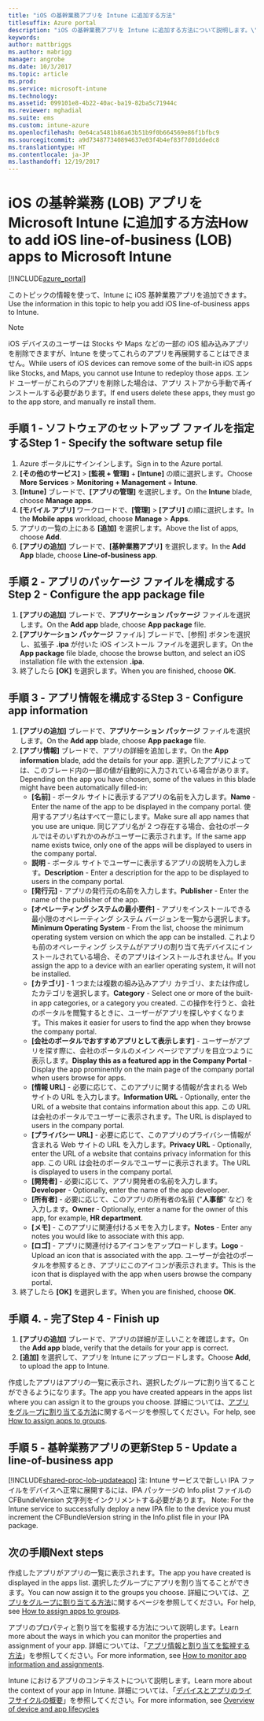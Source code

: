 ```yaml
---
title: "iOS の基幹業務アプリを Intune に追加する方法"
titlesuffix: Azure portal
description: "iOS の基幹業務アプリを Intune に追加する方法について説明します。\""
keywords: 
author: mattbriggs
ms.author: mabrigg
manager: angrobe
ms.date: 10/3/2017
ms.topic: article
ms.prod: 
ms.service: microsoft-intune
ms.technology: 
ms.assetid: 099101e8-4b22-40ac-ba19-82ba5c71944c
ms.reviewer: mghadial
ms.suite: ems
ms.custom: intune-azure
ms.openlocfilehash: 0e64ca5481b86a63b51b9f0b664569e86f1bfbc9
ms.sourcegitcommit: a9d734877340894637e03f4b4ef83f7d01ddedc8
ms.translationtype: HT
ms.contentlocale: ja-JP
ms.lasthandoff: 12/19/2017
---
```

# <a name="how-to-add-ios-line-of-business-lob-apps-to-microsoft-intune"></a><span data-ttu-id="f64b4-103">iOS の基幹業務 (LOB) アプリを Microsoft Intune に追加する方法</span><span class="sxs-lookup"><span data-stu-id="f64b4-103">How to add iOS line-of-business (LOB) apps to Microsoft Intune</span></span>

[!INCLUDE[azure_portal](./includes/azure_portal.md)]

<span data-ttu-id="f64b4-104">このトピックの情報を使って、Intune に iOS 基幹業務アプリを追加できます。</span><span class="sxs-lookup"><span data-stu-id="f64b4-104">Use the information in this topic to help you add iOS line-of-business apps to Intune.</span></span>

>[!NOTE]
><span data-ttu-id="f64b4-105">iOS デバイスのユーザーは Stocks や Maps などの一部の iOS 組み込みアプリを削除できますが、Intune を使ってこれらのアプリを再展開することはできません。</span><span class="sxs-lookup"><span data-stu-id="f64b4-105">While users of iOS devices can remove some of the built-in iOS apps like Stocks, and Maps, you cannot use Intune to redeploy those apps.</span></span> <span data-ttu-id="f64b4-106">エンド ユーザーがこれらのアプリを削除した場合は、アプリ ストアから手動で再インストールする必要があります。</span><span class="sxs-lookup"><span data-stu-id="f64b4-106">If end users delete these apps, they must go to the app store, and manually re install them.</span></span>

## <a name="step-1---specify-the-software-setup-file"></a><span data-ttu-id="f64b4-107">手順 1 - ソフトウェアのセットアップ ファイルを指定する</span><span class="sxs-lookup"><span data-stu-id="f64b4-107">Step 1 - Specify the software setup file</span></span>

1. <span data-ttu-id="f64b4-108">Azure ポータルにサインインします。</span><span class="sxs-lookup"><span data-stu-id="f64b4-108">Sign in to the Azure portal.</span></span>
2. <span data-ttu-id="f64b4-109">**[その他のサービス]** > **[監視 + 管理]** + **[Intune]** の順に選択します。</span><span class="sxs-lookup"><span data-stu-id="f64b4-109">Choose **More Services** > **Monitoring + Management** + **Intune**.</span></span>
3. <span data-ttu-id="f64b4-110">**[Intune]** ブレードで、**[アプリの管理]** を選択します。</span><span class="sxs-lookup"><span data-stu-id="f64b4-110">On the **Intune** blade, choose **Manage apps**.</span></span>
4. <span data-ttu-id="f64b4-111">**[モバイル アプリ]** ワークロードで、**[管理]** > **[アプリ]** の順に選択します。</span><span class="sxs-lookup"><span data-stu-id="f64b4-111">In the **Mobile apps** workload, choose **Manage** > **Apps**.</span></span>
5. <span data-ttu-id="f64b4-112">アプリの一覧の上にある **[追加]** を選択します。</span><span class="sxs-lookup"><span data-stu-id="f64b4-112">Above the list of apps, choose **Add**.</span></span>
6. <span data-ttu-id="f64b4-113">**[アプリの追加]** ブレードで、**[基幹業務アプリ]** を選択します。</span><span class="sxs-lookup"><span data-stu-id="f64b4-113">In the **Add App** blade, choose **Line-of-business app**.</span></span>

## <a name="step-2---configure-the-app-package-file"></a><span data-ttu-id="f64b4-114">手順 2 - アプリのパッケージ ファイルを構成する</span><span class="sxs-lookup"><span data-stu-id="f64b4-114">Step 2 - Configure the app package file</span></span>

1. <span data-ttu-id="f64b4-115">**[アプリの追加]** ブレードで、**アプリケーション パッケージ** ファイルを選択します。</span><span class="sxs-lookup"><span data-stu-id="f64b4-115">On the **Add app** blade, choose **App package** file.</span></span>
2. <span data-ttu-id="f64b4-116">**[アプリケーション パッケージ** ファイル] ブレードで、[参照] ボタンを選択し、拡張子 **.ipa** が付いた iOS インストール ファイルを選択します。</span><span class="sxs-lookup"><span data-stu-id="f64b4-116">On the **App package** file blade, choose the browse button, and select an iOS installation file with the extension **.ipa**.</span></span>
3. <span data-ttu-id="f64b4-117">終了したら **[OK]** を選択します。</span><span class="sxs-lookup"><span data-stu-id="f64b4-117">When you are finished, choose **OK**.</span></span>


## <a name="step-3---configure-app-information"></a><span data-ttu-id="f64b4-118">手順 3 - アプリ情報を構成する</span><span class="sxs-lookup"><span data-stu-id="f64b4-118">Step 3 - Configure app information</span></span>

1. <span data-ttu-id="f64b4-119">**[アプリの追加]** ブレードで、**アプリケーション パッケージ** ファイルを選択します。</span><span class="sxs-lookup"><span data-stu-id="f64b4-119">On the **Add app** blade, choose **App package** file.</span></span>
2. <span data-ttu-id="f64b4-120">**[アプリ情報]** ブレードで、アプリの詳細を追加します。</span><span class="sxs-lookup"><span data-stu-id="f64b4-120">On the **App information** blade, add the details for your app.</span></span> <span data-ttu-id="f64b4-121">選択したアプリによっては、このブレード内の一部の値が自動的に入力されている場合があります。</span><span class="sxs-lookup"><span data-stu-id="f64b4-121">Depending on the app you have chosen, some of the values in this blade might have been automatically filled-in:</span></span>
    - <span data-ttu-id="f64b4-122">**[名前]** - ポータル サイトに表示するアプリの名前を入力します。</span><span class="sxs-lookup"><span data-stu-id="f64b4-122">**Name** - Enter the name of the app to be displayed in the company portal.</span></span> <span data-ttu-id="f64b4-123">使用するアプリ名はすべて一意にします。</span><span class="sxs-lookup"><span data-stu-id="f64b4-123">Make sure all app names that you use are unique.</span></span> <span data-ttu-id="f64b4-124">同じアプリ名が 2 つ存在する場合、会社のポータルではそのいずれかのみがユーザーに表示されます。</span><span class="sxs-lookup"><span data-stu-id="f64b4-124">If the same app name exists twice, only one of the apps will be displayed to users in the company portal.</span></span>
    - <span data-ttu-id="f64b4-125">**説明** - ポータル サイトでユーザーに表示するアプリの説明を入力します。</span><span class="sxs-lookup"><span data-stu-id="f64b4-125">**Description** - Enter a description for the app to be displayed to users in the company portal.</span></span>
    - <span data-ttu-id="f64b4-126">**[発行元]** - アプリの発行元の名前を入力します。</span><span class="sxs-lookup"><span data-stu-id="f64b4-126">**Publisher** - Enter the name of the publisher of the app.</span></span>
    - <span data-ttu-id="f64b4-127">**[オペレーティング システムの最小要件]** - アプリをインストールできる最小限のオペレーティング システム バージョンを一覧から選択します。</span><span class="sxs-lookup"><span data-stu-id="f64b4-127">**Minimum Operating System** - From the list, choose the minimum operating system version on which the app can be installed.</span></span> <span data-ttu-id="f64b4-128">これよりも前のオペレーティング システムがアプリの割り当て先デバイスにインストールされている場合、そのアプリはインストールされません。</span><span class="sxs-lookup"><span data-stu-id="f64b4-128">If you assign the app to a device with an earlier operating system, it will not be installed.</span></span>
    - <span data-ttu-id="f64b4-129">**[カテゴリ]** - 1 つまたは複数の組み込みアプリ カテゴリ、または作成したカテゴリを選択します。</span><span class="sxs-lookup"><span data-stu-id="f64b4-129">**Category** - Select one or more of the built-in app categories, or a category you created.</span></span> <span data-ttu-id="f64b4-130">この操作を行うと、会社のポータルを閲覧するときに、ユーザーがアプリを探しやすくなります。</span><span class="sxs-lookup"><span data-stu-id="f64b4-130">This makes it easier for users to find the app when they browse the company portal.</span></span>
    - <span data-ttu-id="f64b4-131">**[会社のポータルでおすすめアプリとして表示します]** - ユーザーがアプリを探す際に、会社のポータルのメイン ページでアプリを目立つように表示します。</span><span class="sxs-lookup"><span data-stu-id="f64b4-131">**Display this as a featured app in the Company Portal** - Display the app prominently on the main page of the company portal when users browse for apps.</span></span>
    - <span data-ttu-id="f64b4-132">**[情報 URL]** - 必要に応じて、このアプリに関する情報が含まれる Web サイトの URL を入力します。</span><span class="sxs-lookup"><span data-stu-id="f64b4-132">**Information URL** - Optionally, enter the URL of a website that contains information about this app.</span></span> <span data-ttu-id="f64b4-133">この URL は会社のポータルでユーザーに表示されます。</span><span class="sxs-lookup"><span data-stu-id="f64b4-133">The URL is displayed to users in the company portal.</span></span>
    - <span data-ttu-id="f64b4-134">**[プライバシー URL]** - 必要に応じて、このアプリのプライバシー情報が含まれる Web サイトの URL を入力します。</span><span class="sxs-lookup"><span data-stu-id="f64b4-134">**Privacy URL** - Optionally, enter the URL of a website that contains privacy information for this app.</span></span> <span data-ttu-id="f64b4-135">この URL は会社のポータルでユーザーに表示されます。</span><span class="sxs-lookup"><span data-stu-id="f64b4-135">The URL is displayed to users in the company portal.</span></span>
    - <span data-ttu-id="f64b4-136">**[開発者]** - 必要に応じて、アプリ開発者の名前を入力します。</span><span class="sxs-lookup"><span data-stu-id="f64b4-136">**Developer** - Optionally, enter the name of the app developer.</span></span>
    - <span data-ttu-id="f64b4-137">**[所有者]** - 必要に応じて、このアプリの所有者の名前 ("**人事部**" など) を入力します。</span><span class="sxs-lookup"><span data-stu-id="f64b4-137">**Owner** - Optionally, enter a name for the owner of this app, for example, **HR department**.</span></span>
    - <span data-ttu-id="f64b4-138">**[メモ]** - このアプリに関連付けるメモを入力します。</span><span class="sxs-lookup"><span data-stu-id="f64b4-138">**Notes** - Enter any notes you would like to associate with this app.</span></span>
    - <span data-ttu-id="f64b4-139">**[ロゴ]** - アプリに関連付けるアイコンをアップロードします。</span><span class="sxs-lookup"><span data-stu-id="f64b4-139">**Logo** - Upload an icon that is associated with the app.</span></span> <span data-ttu-id="f64b4-140">ユーザーが会社のポータルを参照するとき、アプリにこのアイコンが表示されます。</span><span class="sxs-lookup"><span data-stu-id="f64b4-140">This is the icon that is displayed with the app when users browse the company portal.</span></span>
3. <span data-ttu-id="f64b4-141">終了したら **[OK]** を選択します。</span><span class="sxs-lookup"><span data-stu-id="f64b4-141">When you are finished, choose **OK**.</span></span>

## <a name="step-4---finish-up"></a><span data-ttu-id="f64b4-142">手順 4. - 完了</span><span class="sxs-lookup"><span data-stu-id="f64b4-142">Step 4 - Finish up</span></span>

1. <span data-ttu-id="f64b4-143">**[アプリの追加]** ブレードで、アプリの詳細が正しいことを確認します。</span><span class="sxs-lookup"><span data-stu-id="f64b4-143">On the **Add app** blade, verify that the details for your app is correct.</span></span>
2. <span data-ttu-id="f64b4-144">**[追加]** を選択して、アプリを Intune にアップロードします。</span><span class="sxs-lookup"><span data-stu-id="f64b4-144">Choose **Add**, to upload the app to Intune.</span></span>

<span data-ttu-id="f64b4-145">作成したアプリはアプリの一覧に表示され、選択したグループに割り当てることができるようになります。</span><span class="sxs-lookup"><span data-stu-id="f64b4-145">The app you have created appears in the apps list where you can assign it to the groups you choose.</span></span> <span data-ttu-id="f64b4-146">詳細については、[アプリをグループに割り当てる方法](apps-deploy.md)に関するページを参照してください。</span><span class="sxs-lookup"><span data-stu-id="f64b4-146">For help, see [How to assign apps to groups](apps-deploy.md).</span></span>

## <a name="step-5---update-a-line-of-business-app"></a><span data-ttu-id="f64b4-147">手順 5 - 基幹業務アプリの更新</span><span class="sxs-lookup"><span data-stu-id="f64b4-147">Step 5 - Update a line-of-business app</span></span>

[!INCLUDE[shared-proc-lob-updateapp](./includes/shared-proc-lob-updateapp.md)]<span data-ttu-id="f64b4-148"> 注: Intune サービスで新しい IPA ファイルをデバイスへ正常に展開するには、IPA パッケージの Info.plist ファイルの CFBundleVersion 文字列をインクリメントする必要があります。</span><span class="sxs-lookup"><span data-stu-id="f64b4-148"> Note: For the Intune service to successfully deploy a new IPA file to the device you must increment the CFBundleVersion string in the Info.plist file in your IPA package.</span></span>

## <a name="next-steps"></a><span data-ttu-id="f64b4-149">次の手順</span><span class="sxs-lookup"><span data-stu-id="f64b4-149">Next steps</span></span>

<span data-ttu-id="f64b4-150">作成したアプリがアプリの一覧に表示されます。</span><span class="sxs-lookup"><span data-stu-id="f64b4-150">The app you have created is displayed in the apps list.</span></span> <span data-ttu-id="f64b4-151">選択したグループにアプリを割り当てることができます。</span><span class="sxs-lookup"><span data-stu-id="f64b4-151">You can now assign it to the groups you choose.</span></span> <span data-ttu-id="f64b4-152">詳細については、[アプリをグループに割り当てる方法](apps-deploy.md)に関するページを参照してください。</span><span class="sxs-lookup"><span data-stu-id="f64b4-152">For help, see [How to assign apps to groups](apps-deploy.md).</span></span>

<span data-ttu-id="f64b4-153">アプリのプロパティと割り当てを監視する方法について説明します。</span><span class="sxs-lookup"><span data-stu-id="f64b4-153">Learn more about the ways in which you can monitor the properties and assignment of your app.</span></span> <span data-ttu-id="f64b4-154">詳細については、「[アプリ情報と割り当てを監視する方法](apps-monitor.md)」を参照してください。</span><span class="sxs-lookup"><span data-stu-id="f64b4-154">For more information, see [How to monitor app information and assignments](apps-monitor.md).</span></span>

<span data-ttu-id="f64b4-155">Intune におけるアプリのコンテキストについて説明します。</span><span class="sxs-lookup"><span data-stu-id="f64b4-155">Learn more about the context of your app in Intune.</span></span> <span data-ttu-id="f64b4-156">詳細については、「[デバイスとアプリのライフサイクルの概要](introduction-device-app-lifecycles.md)」を参照してください。</span><span class="sxs-lookup"><span data-stu-id="f64b4-156">For more information, see [Overview of device and app lifecycles](introduction-device-app-lifecycles.md)</span></span>
